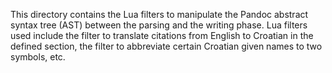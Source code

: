 This directory contains the Lua filters to manipulate the Pandoc abstract syntax tree (AST) between the parsing and the writing phase. Lua filters used include the filter to translate citations from English to Croatian in the defined section, the filter to abbreviate certain Croatian given names to two symbols, etc.

